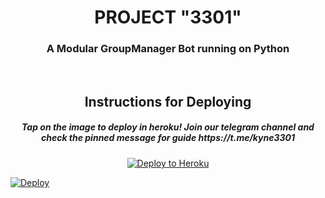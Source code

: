 <h1 align="center">PROJECT "3301"</h1>
<h3 align="center">A Modular GroupManager Bot running on Python </h3>
<p align="center">&nbsp;</p>
<h2 align="center">Instructions for Deploying</h2>
<h5 align="center">Tap on the image to deploy in heroku! Join our telegram channel and check the pinned message for guide https://t.me/kyne3301</h5>
<p align="center"><a href="https://dashboard.heroku.com/new?button-url=https%3A%2F%2Fgithub.com%2Fobsq%2FGroupManagerBot&template=https%3A%2F%2Fgithub.com%2Fobsq%2FGroupManagerBot"> <img src="https://encrypted-tbn0.gstatic.com/images?q=tbn%3AANd9GcRV3PC-0fPluCE8SdR1T32Da_RKbo8uEknsGrdk01JnQfApESiL&usqp=CAU" alt="Deploy to Heroku" /></a></p>

[![Deploy](https://www.herokucdn.com/deploy/button.svg)](https://heroku.com/deploy)
